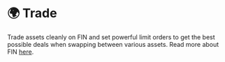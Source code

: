 # 🌍 Trade

Trade assets cleanly on FIN and set powerful limit orders to get the best possible deals when swapping between various assets. Read more about FIN [here](../../../../fin/).&#x20;
